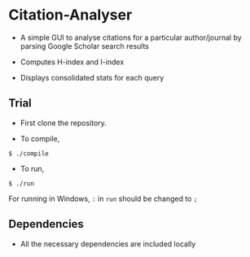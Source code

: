 # Citation-Analyser

* A simple GUI to analyse citations for a particular author/journal by parsing Google Scholar search results

* Computes H-index and I-index

* Displays consolidated stats for each query

## Trial

* First clone the repository.

* To compile,

```
$ ./compile
```

* To run,

```
$ ./run
```
For running in Windows, `:` in `run` should be changed to `;`

## Dependencies

* All the necessary dependencies are included locally
